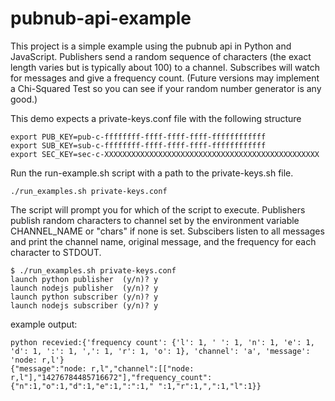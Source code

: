 # pubnub-api-example
This project is a simple example using the pubnub api in Python and JavaScript.
Publishers send a random sequence of characters (the exact length varies but is typically about 100) to a channel. Subscribes will watch for messages and give a frequency count. (Future versions may implement a Chi-Squared Test so you can see if your random number generator is any good.)

This demo expects a private-keys.conf file with the following structure

```
export PUB_KEY=pub-c-ffffffff-ffff-ffff-ffff-ffffffffffff 
export SUB_KEY=sub-c-ffffffff-ffff-ffff-ffff-ffffffffffff
export SEC_KEY=sec-c-XXXXXXXXXXXXXXXXXXXXXXXXXXXXXXXXXXXXXXXXXXXXXXXX
```

Run the run-example.sh script with a path to the private-keys.sh file.

`./run_examples.sh private-keys.conf`

The script will prompt you for which of the script to execute. Publishers publish random characters to channel set by the environment variable CHANNEL_NAME or "chars" if none is set. Subscibers listen to all messages and print the channel name, original message, and the frequency for each character to STDOUT.

```
$ ./run_examples.sh private-keys.conf
launch python publisher  (y/n)? y
launch nodejs publisher  (y/n)? y
launch python subscriber (y/n)? y
launch nodejs subscriber (y/n)? y
```

example output:

```
python recevied:{'frequency count': {'l': 1, ' ': 1, 'n': 1, 'e': 1, 'd': 1, ':': 1, ',': 1, 'r': 1, 'o': 1}, 'channel': 'a', 'message': 'node: r,l'}
{"message":"node: r,l","channel":[["node: r,l"],"14276784485716672"],"frequency_count":{"n":1,"o":1,"d":1,"e":1,":":1," ":1,"r":1,",":1,"l":1}}
```
